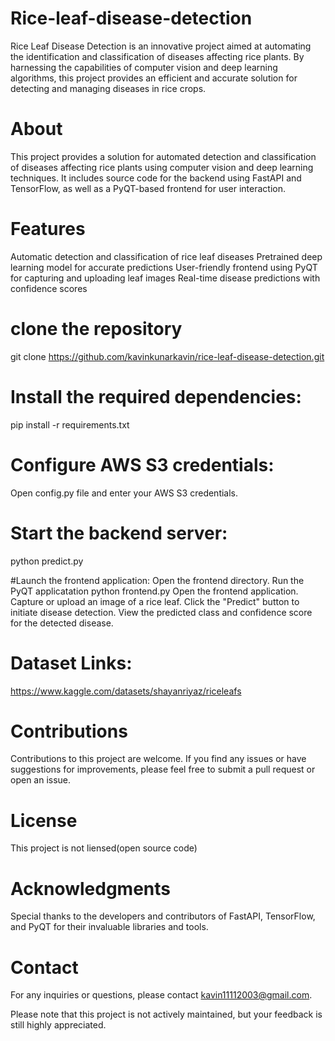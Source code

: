 # Rice-leaf-disease-detection
Rice Leaf Disease Detection is an innovative project aimed at automating the identification and classification of diseases affecting rice plants. By harnessing the capabilities of computer vision and deep learning algorithms, this project provides an efficient and accurate solution for detecting and managing diseases in rice crops.


# About
This project provides a solution for automated detection and classification of diseases affecting rice plants using computer vision and deep learning techniques. It includes source code for the backend using FastAPI and TensorFlow, as well as a PyQT-based frontend for user interaction.


# Features
Automatic detection and classification of rice leaf diseases
Pretrained deep learning model for accurate predictions
User-friendly frontend using PyQT for capturing and uploading leaf images
Real-time disease predictions with confidence scores


# clone the repository
git clone https://github.com/kavinkunarkavin/rice-leaf-disease-detection.git


# Install the required dependencies:
pip install -r requirements.txt


# Configure AWS S3 credentials:
Open config.py file and enter your AWS S3 credentials.


# Start the backend server:
python predict.py


#Launch the frontend application:
Open the frontend directory.
Run the PyQT applicatation
python frontend.py
Open the frontend application.
Capture or upload an image of a rice leaf.
Click the "Predict" button to initiate disease detection.
View the predicted class and confidence score for the detected disease.


# Dataset Links:
https://www.kaggle.com/datasets/shayanriyaz/riceleafs


# Contributions
Contributions to this project are welcome. If you find any issues or have suggestions for improvements, please feel free to submit a pull request or open an issue.


# License
This project is not liensed(open source code)


# Acknowledgments
Special thanks to the developers and contributors of FastAPI, TensorFlow, and PyQT for their invaluable libraries and tools.

# Contact
For any inquiries or questions, please contact kavin11112003@gmail.com.

Please note that this project is not actively maintained, but your feedback is still highly appreciated.






